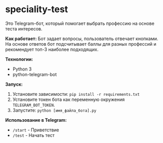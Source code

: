 # speciality-test

Это Telegram-бот, который помогает выбрать профессию на основе теста интересов.

**Как работает:**
Бот задает вопросы, пользователь отвечает кнопками. На основе ответов бот подсчитывает баллы для разных профессий и рекомендует топ-3 наиболее подходящих.

**Технологии:**
*   Python 3
*   python-telegram-bot

**Запуск:**
1.  Установите зависимости: `pip install -r requirements.txt`
2.  Установите токен бота как переменную окружения `TELEGRAM_BOT_TOKEN`.
3.  Запустите: `python [имя_файла_бота].py`

**Использование в Telegram:**
*   `/start` - Приветствие
*   `/test` - Начать тест
